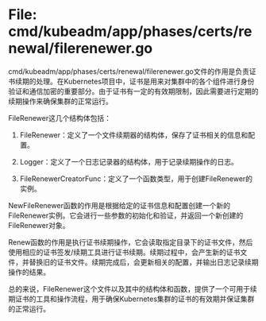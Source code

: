 # File: cmd/kubeadm/app/phases/certs/renewal/filerenewer.go

cmd/kubeadm/app/phases/certs/renewal/filerenewer.go文件的作用是负责证书续期的处理。在Kubernetes项目中，证书是用来对集群中的各个组件进行身份验证和通信加密的重要部分。由于证书有一定的有效期限制，因此需要进行定期的续期操作来确保集群的正常运行。

FileRenewer这几个结构体包括：

1. FileRenewer：定义了一个文件续期器的结构体，保存了证书相关的信息和配置。

2. Logger：定义了一个日志记录器的结构体，用于记录续期操作的日志。

3. FileRenewerCreatorFunc：定义了一个函数类型，用于创建FileRenewer的实例。

NewFileRenewer函数的作用是根据给定的证书信息和配置创建一个新的FileRenewer实例。它会进行一些参数的初始化和验证，并返回一个新创建的FileRenewer对象。

Renew函数的作用是执行证书续期操作，它会读取指定目录下的证书文件，然后使用相应的证书签发/续期工具进行证书续期。续期过程中，会产生新的证书文件，并替换旧的证书文件。续期完成后，会更新相关的配置，并输出日志记录续期操作的结果。

总的来说，FileRenewer这个文件以及其中的结构体和函数，提供了一个可用于续期证书的工具和操作流程，用于确保Kubernetes集群的证书的有效期并保证集群的正常运行。

